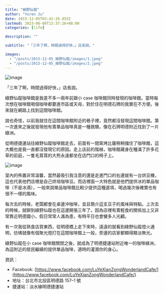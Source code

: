 ```yaml
---
title: "綠野仙蹤"
author: "Yuren Ju"
date: 2015-12-05T03:42:29.855Z
lastmod: 2023-06-06T13:37:26+08:00
categories: [life]

description: ""

subtitle: "「三年了啊，時間過得好快，」店長說。"

images:
  - "/posts/2015-12-05_綠野仙蹤/images/1.jpeg"
  - "/posts/2015-12-05_綠野仙蹤/images/2.jpeg"
---
```


![image](/posts/2015-12-05_綠野仙蹤/images/1.jpeg#layoutTextWidth)

「三年了啊，時間過得好快，」店長說。

綠野仙蹤咖啡館是我差不多一兩年前跟小 case 咖啡館同時發現的咖啡館。當時每次想在咖啡館喝個咖啡都要進市區或天母，對於住在明德石牌的我實在不方便。後來就在網路上找到這間咖啡館。

說也奇怪，以前我就住在這間咖啡館附近的巷子裡，竟然都沒發現這間咖啡館。第一次進來之後就發現他有賣單品咖啡真是一種救贖，像在石牌明德附近找到了一片綠洲。

從明德捷運站往綠野仙蹤咖啡館走去，前面有一間窯烤比薩稍稍擋住了咖啡館，這大概也是我一直都沒發現它的原因。走上店前的階梯，咖啡館藏身在種滿了許多花草的前庭，一隻毛茸茸的大熊永遠都坐在店門口的椅子上。

![image](/posts/2015-12-05_綠野仙蹤/images/2.jpeg#layoutTextWidth)

室內的佈置非常溫馨，當然最吸引我注意的還是走進門口的右邊就有一台烘豆機，這也代表他們店裡是自己烘培咖啡豆。而店裡面一大特色就是他們提供冰的單品咖啡（不是冰滴），一般來說單品咖啡館比較少提供這種選項，喝過幾次後確實也有很不一樣的風味。

每次去的時候，老闆都會在桌邊沖咖啡，並且簡介這支豆子的風味與特點。上次去的時候，就聊到綠野仙蹤也在這邊開張三年了。因為店裡有賣輕食的關係加上又非常靠近明德國小，假日常常人滿為患，有時平日也會蠻多人光顧。

有一次我從熟食店買東西，從明德橋上走下來時，遠遠的就看到綠野仙蹤燈火通明，彷彿就像有個聚光燈打在這間咖啡館上一般，旁邊的店家都顯得黯淡無光。

綠野仙蹤在小 case 咖啡館關閉之後，就成為了明德捷運站附近唯一的咖啡綠洲，為這附近的居民繼續的提供單品咖啡，適時的灌溉你的身心。

資訊：

- Facebook: [https://www.facebook.com/LuYeXianZongWonderlandCafe/](https://www.facebook.com/LuYeXianZongWonderlandCafe/)
- 地址：台北市北投區明德路 157–1 號
- 捷運站：淡水線明德捷運站
